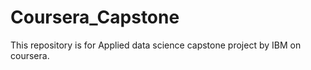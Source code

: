 # Coursera_Capstone
This repository is for Applied data science capstone project by IBM on coursera.
